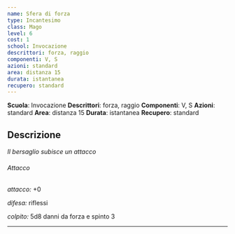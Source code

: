 ```yaml
---
name: Sfera di forza
type: Incantesimo
class: Mago
level: 6
cost: 1
school: Invocazione
descrittori: forza, raggio
componenti: V, S
azioni: standard
area: distanza 15
durata: istantanea
recupero: standard
---
```

**Scuola**: Invocazione
**Descrittori**: forza, raggio
**Componenti**: V, S
**Azioni**: standard
**Area**: distanza 15
**Durata**: istantanea
**Recupero**: standard

**Descrizione**
-

*Il bersaglio subisce un attacco*

###### Attacco

*attacco:* +0

*difesa:* riflessi

*colpito:* 5d8 danni da forza e spinto 3

---